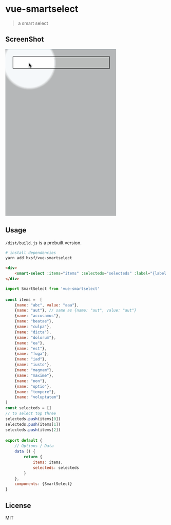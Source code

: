 # vue-smartselect

> a smart select

## ScreenShot

![ScreenShot_01](https://raw.githubusercontent.com/hxsf/vue-smartselect/master/screenshots/screenshot_01.gif)

## Usage

`/dist/build.js` is a prebuilt version.

``` bash
# install dependencies
yarn add hxsf/vue-smartselect
```

``` html
<div>
	<smart-select :items="items" :selecteds="selecteds" :label="{label: 'name', value: 'value'}"></smart-select>
</div>
```

``` js
import SmartSelect from 'vue-smartselect'

const items =  [
	{name: "abc", value: "aaa"},
	{name: "aut"}, // same as {name: "aut", value: "aut"}
	{name: "accusamus"},
	{name: "beatae"},
	{name: "culpa"},
	{name: "dicta"},
	{name: "dolorum"},
	{name: "ea"},
	{name: "est"},
	{name: "fuga"},
	{name: "iad"},
	{name: "iusto"},
	{name: "magnam"},
	{name: "maxime"},
	{name: "non"},
	{name: "optio"},
	{name: "tempore"},
	{name: "voluptatem"}
]
const selecteds = []
// to select top three
selecteds.push(items[0])
selecteds.push(items[1])
selecteds.push(items[2])

export default {
	// Options / Data
	data () {
		return {
			items: items,
			selecteds: selecteds
		}
	},
	components: {SmartSelect}
}
```

## License

MIT
